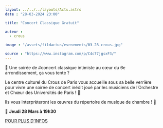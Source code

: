 ```yaml
---
layout: ../../../layouts/Actu.astro
date : "28-03-2024 23:00"

title: "Concert Classique Gratuit"

auteur :
  - crous

image : "/assets/fildactus/evenements/03-28-crous.jpg"

source : "https://www.instagram.com/p/C4c77jgsxF3/"
---
```


🎺 Une soirée de #concert classique intimiste au cœur du 6e arrondissement, ça vous tente ?

Le centre culturel du Crous de Paris vous accueille sous sa belle verrière pour vivre une soirée de concert inédit joué par les musiciens de l’Orchestre et Chœur des Universités de Paris ! 🎼

Ils vous interprèteront les œuvres du répertoire de musique de chambre ! 🤩

📆 __Jeudi 28 Mars à 19h30__

[POUR PLUS D'INFOS](https://www.crous-paris.fr/2024/03/13/concert-classique-gratuit-de-locup-au-centre-culturel/)